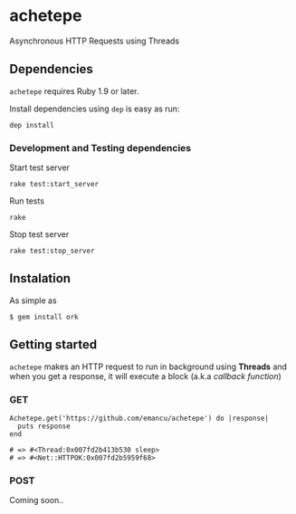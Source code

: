 achetepe
========

Asynchronous HTTP Requests using Threads

## Dependencies

`achetepe` requires Ruby 1.9 or later.

Install dependencies using `dep` is easy as run:

    dep install

### Development and Testing dependencies

Start test server

    rake test:start_server

Run tests

    rake

Stop test server

    rake test:stop_server

## Instalation

As simple as

    $ gem install ork


## Getting started

`achetepe` makes an HTTP request to run in background using __Threads__ and when you get a response, it will execute a block (a.k.a _callback function_)


### GET

    Achetepe.get('https://github.com/emancu/achetepe') do |response|
      puts response
    end

    # => #<Thread:0x007fd2b413b530 sleep>
    # => #<Net::HTTPOK:0x007fd2b5959f68>

### POST

Coming soon..
